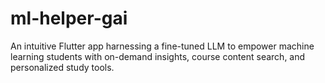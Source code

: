 # ml-helper-gai
An intuitive Flutter app harnessing a fine-tuned LLM to empower machine learning students with on-demand insights, course content search, and personalized study tools.
